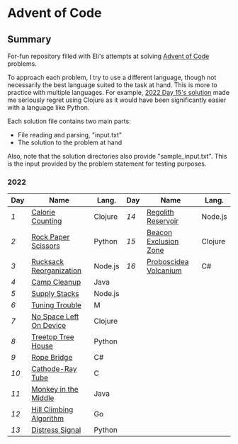 # Advent of Code

## Summary

For-fun repository filled with Eli's attempts at solving [Advent of Code](www.adventofcode.com) problems.

To approach each problem, I try to use a different language, though not necessarily the best language suited to the task at hand. This is more to practice with multiple languages. For example, [2022 Day 15's solution](./2022/15/solution.clj) made me seriously regret using Clojure as it would have been significantly easier with a language like Python.

Each solution file contains two main parts:
- File reading and parsing, "input.txt"
- The solution to the problem at hand

Also, note that the solution directories also provide "sample_input.txt". This is the input provided by the problem statement for testing purposes.

### 2022

| Day  | Name                                  | Lang.   | Day  | Name                                | Lang.   |
| ---- | ------------------------------------- | ------- | ---- | ----------------------------------- | ------- |
| *1*  | [Calorie Counting](./2022/1/)         | Clojure | *14* | [Regolith Reservoir](./2022/14/)    | Node.js |
| *2*  | [Rock Paper Scissors](./2022/2/)      | Python  | *15* | [Beacon Exclusion Zone](./2022/15/) | Clojure |
| *3*  | [Rucksack Reorganization](./2022/3/)  | Node.js | *16* | [Proboscidea Volcanium](./2022/16/) | C#      |
| *4*  | [Camp Cleanup](./2022/4/)             | Java    |
| *5*  | [Supply Stacks](./2022/5/)            | Node.js |
| *6*  | [Tuning Trouble](./2022/6/)           | M       |
| *7*  | [No Space Left On Device](./2022/7/)  | Clojure |
| *8*  | [Treetop Tree House](./2022/8/)       | Python  |
| *9*  | [Rope Bridge](./2022/9/)              | C#      |
| *10* | [Cathode-Ray Tube](./2022/10/)        | C       |
| *11* | [Monkey in the Middle](./2022/11/)    | Java    |
| *12* | [Hill Climbing Algorithm](./2022/12/) | Go      |
| *13* | [Distress Signal](./2022/13/)         | Python  |